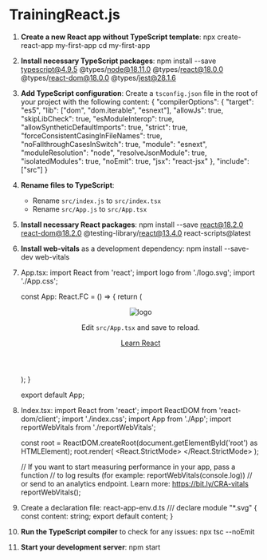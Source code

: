# TrainingReact.js
1. **Create a new React app without TypeScript template**:
   npx create-react-app my-first-app
   cd my-first-app

2. **Install necessary TypeScript packages**:
   npm install --save typescript@4.9.5 @types/node@18.11.0 @types/react@18.0.0 @types/react-dom@18.0.0 @types/jest@28.1.6

3. **Add TypeScript configuration**:
   Create a `tsconfig.json` file in the root of your project with the following content:
   {
     "compilerOptions": {
       "target": "es5",
       "lib": ["dom", "dom.iterable", "esnext"],
       "allowJs": true,
       "skipLibCheck": true,
       "esModuleInterop": true,
       "allowSyntheticDefaultImports": true,
       "strict": true,
       "forceConsistentCasingInFileNames": true,
       "noFallthroughCasesInSwitch": true,
       "module": "esnext",
       "moduleResolution": "node",
       "resolveJsonModule": true,
       "isolatedModules": true,
       "noEmit": true,
       "jsx": "react-jsx"
     },
     "include": ["src"]
   }

4. **Rename files to TypeScript**:
   - Rename `src/index.js` to `src/index.tsx`
   - Rename `src/App.js` to `src/App.tsx`

5. **Install necessary React packages**:
   npm install --save react@18.2.0 react-dom@18.2.0 @testing-library/react@13.4.0 react-scripts@latest

6. **Install web-vitals** as a development dependency:
   npm install --save-dev web-vitals


7. App.tsx:
    import React from 'react';
    import logo from './logo.svg';
    import './App.css';

    const App: React.FC = () => {
    return (
        <div className="App">
        <header className="App-header">
            <img src={logo} className="App-logo" alt="logo" />
            <p>
            Edit <code>src/App.tsx</code> and save to reload.
            </p>
            <a
            className="App-link"
            href="https://reactjs.org"
            target="_blank"
            rel="noopener noreferrer"
            >
            Learn React
            </a>
        </header>
        </div>
    );
    }

    export default App;

8. Index.tsx:
    import React from 'react';
    import ReactDOM from 'react-dom/client';
    import './index.css';
    import App from './App';
    import reportWebVitals from './reportWebVitals';

    const root = ReactDOM.createRoot(document.getElementById('root') as HTMLElement);
    root.render(
    <React.StrictMode>
        <App />
    </React.StrictMode>
    );

    // If you want to start measuring performance in your app, pass a function
    // to log results (for example: reportWebVitals(console.log))
    // or send to an analytics endpoint. Learn more: https://bit.ly/CRA-vitals
    reportWebVitals();

9. Create a declaration file:
    react-app-env.d.ts
    /// <reference types="react-scripts" />
    declare module "*.svg" {
        const content: string;
        export default content;
    }

10. **Run the TypeScript compiler** to check for any issues:
   npx tsc --noEmit

11. **Start your development server**:
   npm start
